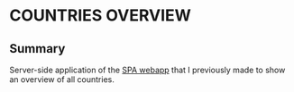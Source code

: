# COUNTRIES OVERVIEW

## Summary
Server-side application of the [SPA webapp](https://github.com/Arash217/web-app-from-scratch-18-19) that I previously made to show an overview of all countries.
